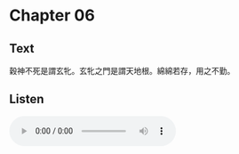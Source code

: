 # Chapter 06

## Text

穀神不死是謂玄牝。玄牝之門是謂天地根。綿綿若存，用之不勤。

## Listen

<audio controls>
  <source src="./generated_audio/daodejing_06.wav" type="audio/wav">
  Your browser does not support the audio element.
</audio>
